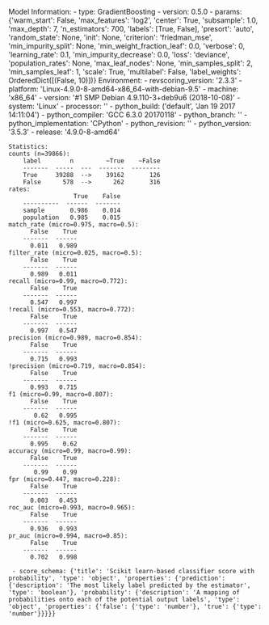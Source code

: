 Model Information:
	 - type: GradientBoosting
	 - version: 0.5.0
	 - params: {'warm_start': False, 'max_features': 'log2', 'center': True, 'subsample': 1.0, 'max_depth': 7, 'n_estimators': 700, 'labels': [True, False], 'presort': 'auto', 'random_state': None, 'init': None, 'criterion': 'friedman_mse', 'min_impurity_split': None, 'min_weight_fraction_leaf': 0.0, 'verbose': 0, 'learning_rate': 0.1, 'min_impurity_decrease': 0.0, 'loss': 'deviance', 'population_rates': None, 'max_leaf_nodes': None, 'min_samples_split': 2, 'min_samples_leaf': 1, 'scale': True, 'multilabel': False, 'label_weights': OrderedDict([(False, 10)])}
	Environment:
	 - revscoring_version: '2.3.3'
	 - platform: 'Linux-4.9.0-8-amd64-x86_64-with-debian-9.5'
	 - machine: 'x86_64'
	 - version: '#1 SMP Debian 4.9.110-3+deb9u6 (2018-10-08)'
	 - system: 'Linux'
	 - processor: ''
	 - python_build: ('default', 'Jan 19 2017 14:11:04')
	 - python_compiler: 'GCC 6.3.0 20170118'
	 - python_branch: ''
	 - python_implementation: 'CPython'
	 - python_revision: ''
	 - python_version: '3.5.3'
	 - release: '4.9.0-8-amd64'
	
	Statistics:
	counts (n=39866):
		label        n         ~True    ~False
		-------  -----  ---  -------  --------
		True     39288  -->    39162       126
		False      578  -->      262       316
	rates:
		              True    False
		----------  ------  -------
		sample       0.986    0.014
		population   0.985    0.015
	match_rate (micro=0.975, macro=0.5):
		  False    True
		-------  ------
		  0.011   0.989
	filter_rate (micro=0.025, macro=0.5):
		  False    True
		-------  ------
		  0.989   0.011
	recall (micro=0.99, macro=0.772):
		  False    True
		-------  ------
		  0.547   0.997
	!recall (micro=0.553, macro=0.772):
		  False    True
		-------  ------
		  0.997   0.547
	precision (micro=0.989, macro=0.854):
		  False    True
		-------  ------
		  0.715   0.993
	!precision (micro=0.719, macro=0.854):
		  False    True
		-------  ------
		  0.993   0.715
	f1 (micro=0.99, macro=0.807):
		  False    True
		-------  ------
		   0.62   0.995
	!f1 (micro=0.625, macro=0.807):
		  False    True
		-------  ------
		  0.995    0.62
	accuracy (micro=0.99, macro=0.99):
		  False    True
		-------  ------
		   0.99    0.99
	fpr (micro=0.447, macro=0.228):
		  False    True
		-------  ------
		  0.003   0.453
	roc_auc (micro=0.993, macro=0.965):
		  False    True
		-------  ------
		  0.936   0.993
	pr_auc (micro=0.994, macro=0.85):
		  False    True
		-------  ------
		  0.702   0.998
	
	 - score_schema: {'title': 'Scikit learn-based classifier score with probability', 'type': 'object', 'properties': {'prediction': {'description': 'The most likely label predicted by the estimator', 'type': 'boolean'}, 'probability': {'description': 'A mapping of probabilities onto each of the potential output labels', 'type': 'object', 'properties': {'false': {'type': 'number'}, 'true': {'type': 'number'}}}}}


